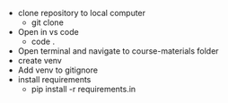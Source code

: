 
- clone repository to local computer
  - git clone <repo ssh>
- Open in vs code
  - code . 
- Open terminal and navigate to course-materials folder
- create venv
- Add venv to gitignore
- install requirements
  - pip install -r requirements.in